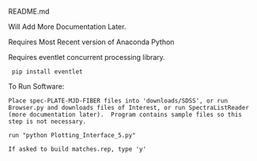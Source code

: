 README.md

Will Add More Documentation Later.

Requires Most Recent version of Anaconda Python

Requires eventlet concurrent processing library.

     pip install eventlet

To Run Software: 

	Place spec-PLATE-MJD-FIBER files into 'downloads/SDSS', or run Browser.py and downloads files of Interest, or run SpectraListReader (more documentation later).  Program contains sample files so this step is not necessary.

	run "python Plotting_Interface_5.py"
	
	If asked to build matches.rep, type 'y'
	

	
	



